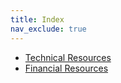 ```yaml
---
title: Index
nav_exclude: true
---
```


- [Technical Resources](technical-resources)
- [Financial Resources](financial-resources)